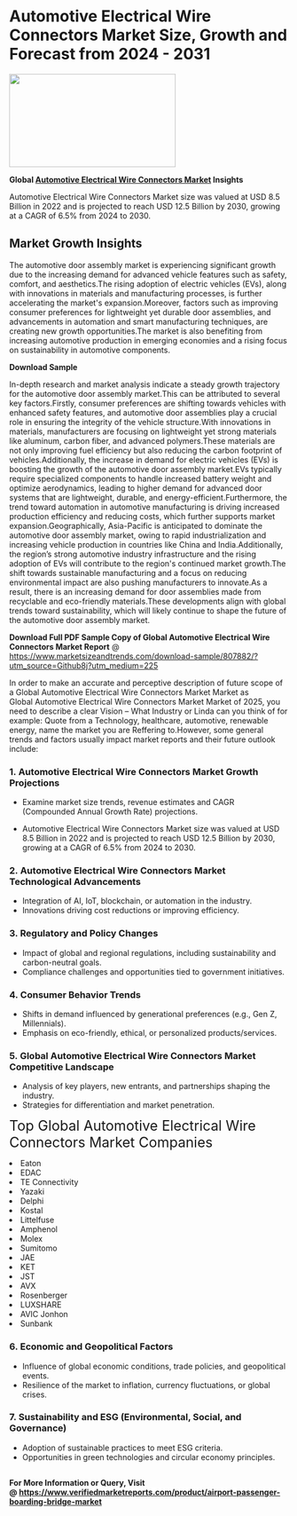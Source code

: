 <H1>Automotive Electrical Wire Connectors Market Size, Growth and Forecast from 2024 - 2031</H1><img class="aligncenter size-medium wp-image-584254" src="https://thirdeyenews.in/wp-content/uploads/2024/09/Global-Market-Research-300x168.jpeg" alt="" width="300" height="168" /><p><strong>Global&nbsp;<a href="https://www.marketsizeandtrends.com/download-sample/807882/?utm_source=Github8j?utm_medium=225">Automotive Electrical Wire Connectors Market</a> Insights</strong></p><p>Automotive Electrical Wire Connectors Market size was valued at USD 8.5 Billion in 2022 and is projected to reach USD 12.5 Billion by 2030, growing at a CAGR of 6.5% from 2024 to 2030.</p><p><h2>Market Growth Insights</h2> <p>The automotive door assembly market is experiencing significant growth due to the increasing demand for advanced vehicle features such as safety, comfort, and aesthetics.The rising adoption of electric vehicles (EVs), along with innovations in materials and manufacturing processes, is further accelerating the market's expansion.Moreover, factors such as improving consumer preferences for lightweight yet durable door assemblies, and advancements in automation and smart manufacturing techniques, are creating new growth opportunities.The market is also benefiting from increasing automotive production in emerging economies and a rising focus on sustainability in automotive components.</p> <p><strong>Download Sample</strong></p> <p>In-depth research and market analysis indicate a steady growth trajectory for the automotive door assembly market.This can be attributed to several key factors.Firstly, consumer preferences are shifting towards vehicles with enhanced safety features, and automotive door assemblies play a crucial role in ensuring the integrity of the vehicle structure.With innovations in materials, manufacturers are focusing on lightweight yet strong materials like aluminum, carbon fiber, and advanced polymers.These materials are not only improving fuel efficiency but also reducing the carbon footprint of vehicles.Additionally, the increase in demand for electric vehicles (EVs) is boosting the growth of the automotive door assembly market.EVs typically require specialized components to handle increased battery weight and optimize aerodynamics, leading to higher demand for advanced door systems that are lightweight, durable, and energy-efficient.Furthermore, the trend toward automation in automotive manufacturing is driving increased production efficiency and reducing costs, which further supports market expansion.Geographically, Asia-Pacific is anticipated to dominate the automotive door assembly market, owing to rapid industrialization and increasing vehicle production in countries like China and India.Additionally, the region’s strong automotive industry infrastructure and the rising adoption of EVs will contribute to the region's continued market growth.The shift towards sustainable manufacturing and a focus on reducing environmental impact are also pushing manufacturers to innovate.As a result, there is an increasing demand for door assemblies made from recyclable and eco-friendly materials.These developments align with global trends toward sustainability, which will likely continue to shape the future of the automotive door assembly market.</p> <p><span class=""><strong>Download Full PDF Sample Copy of Global Automotive Electrical Wire Connectors Market Report</strong> @ <a href="https://www.marketsizeandtrends.com/download-sample/807882/?utm_source=Github8j?utm_medium=225" target="_blank">https://www.marketsizeandtrends.com/download-sample/807882/?utm_source=Github8j?utm_medium=225</a></span></p><p>In order to make an accurate and perceptive description of future scope of a Global&nbsp;Automotive Electrical Wire Connectors Market Market as Global&nbsp;Automotive Electrical Wire Connectors Market Market of 2025, you need to describe a clear Vision &ndash; What Industry or Linda can you think of for example: Quote from a Technology, healthcare, automotive, renewable energy, name the market you are Reffering to.However, some general trends and factors usually impact market reports and their future outlook include:</p><h3>1.&nbsp;<strong>Automotive Electrical Wire Connectors Market Growth Projections</strong></h3><ul><li>Examine market size trends, revenue estimates and CAGR (Compounded Annual Growth Rate) projections.</li><li><p>Automotive Electrical Wire Connectors Market size was valued at USD 8.5 Billion in 2022 and is projected to reach USD 12.5 Billion by 2030, growing at a CAGR of 6.5% from 2024 to 2030.</p></li></ul><h3>2.&nbsp;<strong>Automotive Electrical Wire Connectors Market Technological Advancements</strong></h3><ul><li>Integration of AI, IoT, blockchain, or automation in the industry.</li><li>Innovations driving cost reductions or improving efficiency.</li></ul><h3>3.&nbsp;<strong>Regulatory and Policy Changes</strong></h3><ul><li>Impact of global and regional regulations, including sustainability and carbon-neutral goals.</li><li>Compliance challenges and opportunities tied to government initiatives.</li></ul><h3>4.&nbsp;<strong>Consumer Behavior Trends</strong></h3><ul><li>Shifts in demand influenced by generational preferences (e.g., Gen Z, Millennials).</li><li>Emphasis on eco-friendly, ethical, or personalized products/services.</li></ul><h3>5.&nbsp;<strong>Global Automotive Electrical Wire Connectors Market Competitive Landscape</strong></h3><ul><li>Analysis of key players, new entrants, and partnerships shaping the industry.</li><li>Strategies for differentiation and market penetration.</li></ul><p data-pm-slice="1 1 []"><span style="color: inherit; font-family: inherit; font-size: 25px;">Top Global Automotive Electrical Wire Connectors Market Companies</span></p><div class="" data-test-id=""><p><li>Eaton</li><li> EDAC</li><li> TE Connectivity</li><li> Yazaki</li><li> Delphi</li><li> Kostal</li><li> Littelfuse</li><li> Amphenol</li><li> Molex</li><li> Sumitomo</li><li> JAE</li><li> KET</li><li> JST</li><li> AVX</li><li> Rosenberger</li><li> LUXSHARE</li><li> AVIC Jonhon</li><li> Sunbank</li></p></div><h3>6.&nbsp;<strong>Economic and Geopolitical Factors</strong></h3><ul><li>Influence of global economic conditions, trade policies, and geopolitical events.</li><li>Resilience of the market to inflation, currency fluctuations, or global crises.</li></ul><h3>7.&nbsp;<strong>Sustainability and ESG (Environmental, Social, and Governance)</strong></h3><ul><li>Adoption of sustainable practices to meet ESG criteria.</li><li>Opportunities in green technologies and circular economy principles.</li></ul><h2><strong style="font-size: 14px;">For More Information or Query, Visit @&nbsp;</strong><a style="background-color: #ffffff; font-size: 14px;" href="https://www.marketsizeandtrends.com/report/automotive-electrical-wire-connectors-market/" target="_blank">https://www.verifiedmarketreports.com/product/airport-passenger-boarding-bridge-market</a></h2>